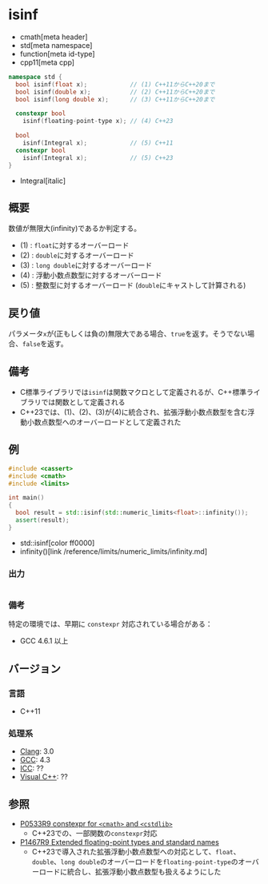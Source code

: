 # isinf
* cmath[meta header]
* std[meta namespace]
* function[meta id-type]
* cpp11[meta cpp]

```cpp
namespace std {
  bool isinf(float x);            // (1) C++11からC++20まで
  bool isinf(double x);           // (2) C++11からC++20まで
  bool isinf(long double x);      // (3) C++11からC++20まで

  constexpr bool
    isinf(floating-point-type x); // (4) C++23

  bool
    isinf(Integral x);            // (5) C++11
  constexpr bool
    isinf(Integral x);            // (5) C++23
}
```
* Integral[italic]

## 概要
数値が無限大(infinity)であるか判定する。

- (1) : `float`に対するオーバーロード
- (2) : `double`に対するオーバーロード
- (3) : `long double`に対するオーバーロード
- (4) : 浮動小数点数型に対するオーバーロード
- (5) : 整数型に対するオーバーロード (`double`にキャストして計算される)


## 戻り値
パラメータ`x`が(正もしくは負の)無限大である場合、`true`を返す。そうでない場合、`false`を返す。


## 備考
- C標準ライブラリでは`isinf`は関数マクロとして定義されるが、C++標準ライブラリでは関数として定義される
- C++23では、(1)、(2)、(3)が(4)に統合され、拡張浮動小数点数型を含む浮動小数点数型へのオーバーロードとして定義された


## 例
```cpp example
#include <cassert>
#include <cmath>
#include <limits>

int main()
{
  bool result = std::isinf(std::numeric_limits<float>::infinity());
  assert(result);
}
```
* std::isinf[color ff0000]
* infinity()[link /reference/limits/numeric_limits/infinity.md]

### 出力
```
```

### 備考
特定の環境では、早期に `constexpr` 対応されている場合がある：

- GCC 4.6.1 以上


## バージョン
### 言語
- C++11

### 処理系
- [Clang](/implementation.md#clang): 3.0
- [GCC](/implementation.md#gcc): 4.3
- [ICC](/implementation.md#icc): ??
- [Visual C++](/implementation.md#visual_cpp): ??


## 参照
- [P0533R9 constexpr for `<cmath>` and `<cstdlib>`](https://www.open-std.org/jtc1/sc22/wg21/docs/papers/2021/p0533r9.pdf)
    - C++23での、一部関数の`constexpr`対応
- [P1467R9 Extended floating-point types and standard names](https://www.open-std.org/jtc1/sc22/wg21/docs/papers/2022/p1467r9.html)
    - C++23で導入された拡張浮動小数点数型への対応として、`float`、`double`、`long double`のオーバーロードを`floating-point-type`のオーバーロードに統合し、拡張浮動小数点数型も扱えるようにした
